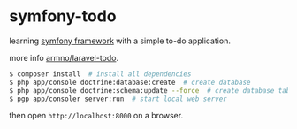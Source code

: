 # symfony-todo

learning [symfony framework](http://www.symfony.com) with a simple to-do application.

more info [armno/laravel-todo](http://github.com/armno/laravel-todo).

```sh
$ composer install  # install all dependencies
$ php app/console doctrine:database:create  # create database
$ php app/console doctrine:schema:update --force  # create database table & fields
$ pgp app/consoler server:run  # start local web server
```

then open `http://localhost:8000` on a browser.
